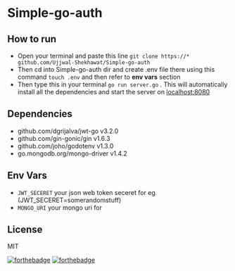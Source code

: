 # Simple-go-auth

## How to run

- Open your terminal and paste this line `git clone https://* github.com/Ujjwal-Shekhawat/Simple-go-auth`
- Then cd into Simple-go-auth dir and create .env file there using this command `touch .env` and then refer to **env vars** section
- Then type this in your terminal `go run server.go` . This will automatically install all the dependencies and start the server on [localhost:8080](localhost:8080)

## Dependencies

- github.com/dgrijalva/jwt-go v3.2.0
- github.com/gin-gonic/gin v1.6.3
- github.com/joho/godotenv v1.3.0
- go.mongodb.org/mongo-driver v1.4.2

## Env Vars

- `JWT_SECERET` your json web token seceret for eg (JWT_SECERET=somerandomstuff)
- `MONGO_URI` your mongo uri for

## License

MIT

[![forthebadge](https://forthebadge.com/images/badges/made-with-go.svg)](https://forthebadge.com) [![forthebadge](https://forthebadge.com/images/badges/built-with-love.svg)](https://forthebadge.com)
